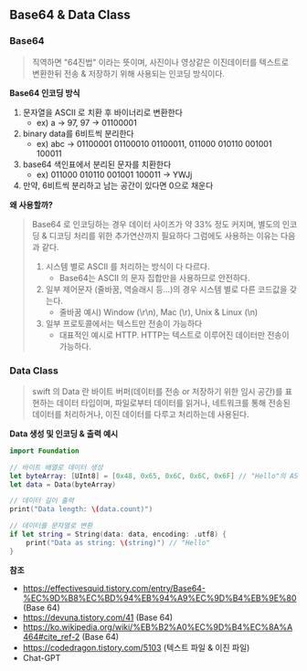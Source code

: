 ## Base64 & Data Class

### Base64

> 직역하면 "64진법" 이라는 뜻이며, 사진이나 영상같은 이진데이터를 텍스트로 변환한뒤 전송 & 저장하기 위해 사용되는 인코딩 방식이다.

**Base64 인코딩 방식**

1. 문자열을 ASCII 로 치환 후 바이너리로 변환한다
   - ex) a -> 97, 97 -> 01100001
2. binary data를 6비트씩 분리한다
   - ex) abc -> 01100001 01100010 01100011, 011000 010110 001001 100011
3. base64 색인표에서 분리된 문자를 치환한다 
   - ex) 011000 010110 001001 100011 -> YWJj
4. 만약, 6비트씩 분리하고 남는 공간이 있다면 0으로 채운다

**왜 사용할까?**

> Base64 로 인코딩하는 경우 데이터 사이즈가 약 33% 정도 커지며, 별도의 인코딩 & 디코딩 처리를 위한 추가연산까지 필요하다
> 그럼에도 사용하는 이유는 다음과 같다.
>
> 1. 시스템 별로 ASCII 를 처리하는 방식이 다 다르다.
>    - Base64는 ASCII 의 문자 집합만을 사용하므로 안전하다.
> 2. 일부 제어문자 (줄바꿈, 역슬래시 등...)의 경우 시스템 별로 다른 코드값을 갖는다.
>    - 줄바꿈 예시) Window (\r\n), Mac (\r), Unix & Linux (\n)
> 3. 일부 프로토콜에서는 텍스트만 전송이 가능하다
>    - 대표적인 예시로 HTTP. HTTP는 텍스트로 이루어진 데이터만 전송이 가능하다.

  

### Data Class

> swift 의 Data 란 바이트 버퍼(데이터를 전송 or 저장하기 위한 임시 공간)를 표현하는 데이터 타입이며, 
> 파일로부터 데이터를 읽거나, 네트워크를 통해 전송된 데이터를 처리하거나, 이진 데이터를 다루고 처리하는데 사용된다.

**Data 생성 및 인코딩 & 출력 예시**

```swift
import Foundation

// 바이트 배열로 데이터 생성
let byteArray: [UInt8] = [0x48, 0x65, 0x6C, 0x6C, 0x6F] // "Hello"의 ASCII 코드
let data = Data(byteArray)

// 데이터 길이 출력
print("Data length: \(data.count)")

// 데이터를 문자열로 변환
if let string = String(data: data, encoding: .utf8) {
    print("Data as string: \(string)") // "Hello"
}
```



  

**참조**

- https://effectivesquid.tistory.com/entry/Base64-%EC%9D%B8%EC%BD%94%EB%94%A9%EC%9D%B4%EB%9E%80 (Base 64)
- https://devuna.tistory.com/41 (Base 64)
- https://ko.wikipedia.org/wiki/%EB%B2%A0%EC%9D%B4%EC%8A%A464#cite_ref-2 (Base 64)
- https://codedragon.tistory.com/5103 (텍스트 파일 & 이진 파일)
- Chat-GPT